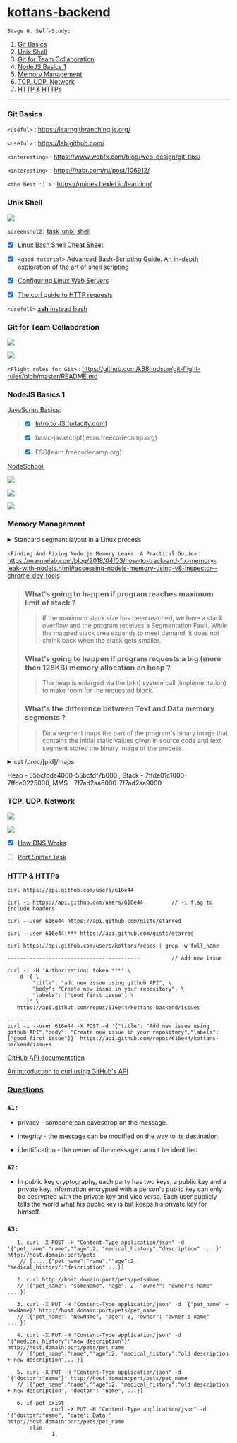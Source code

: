 # [kottans-backend](https://github.com/kottans/backend/blob/master/contents.md)

`Stage 0. Self-Study:`

1. [Git Basics](#git-basics)
2. [Unix Shell](#unix-shell)
3. [Git for Team Collaboration](#git-for-team-collaboration)
4. [NodeJS Basics 1](#nodeJS-basics-1)
5. [Memory Management](#memory-management)
6. [TCP. UDP. Network](#tcp-udp-network)
7. [HTTP & HTTPs](#http--https)

---
### Git Basics

`<useful>` : <https://learngitbranching.js.org/>

`<useful>` : <https://lab.github.com/>

`<interesting>` : <https://www.webfx.com/blog/web-design/git-tips/>

`<interesting>` : <https://habr.com/ru/post/106912/>

`<the best :) >` : <https://guides.hexlet.io/learning/>

### Unix Shell

![](task_unix_shell/commandLine.png)

 `screenshot2:` [task_unix_shell](task_unix_shell/commandLineBycodeacademy.png)

- [x] [Linux Bash Shell Cheat Sheet](https://annawilliford.github.io/2016-04-02-UTA/workshop/Linux/bash_cheat_sheet.pdf)

- [x] `<good tutorial>` [Advanced Bash-Scripting Guide. An in-depth exploration of the art of shell scripting](http://www.tldp.org/LDP/abs/html/index.html)

- [x] [Configuring Linux Web Servers](https://www.udacity.com/course/configuring-linux-web-servers--ud299)

- [x] [The curl guide to HTTP requests](https://flaviocopes.com/http-curl/)

`<usefull>` [**zsh** instead bash](https://github.com/robbyrussell/oh-my-zsh)

### Git for Team Collaboration

![](task_git_collaboration/whatIsVersionControl.png)

![](task_git_collaboration/gitHubAndCollaboration.png)

`<Flight rules for Git>` : <https://github.com/k88hudson/git-flight-rules/blob/master/README.md>

### NodeJS Basics 1

[JavaScript Basics:](https://github.com/kottans/backend/blob/master/tasks/js_basics_1.md)

> - [x] [Intro to JS (udacity.com)](task_js_nodejs_basic/intro_to_js.png)

> - [x] basic-javascript(learn.freecodecamp.org)

> - [x] ES6(learn.freecodecamp.org)

[NodeSchool:](https://nodeschool.io/)

![](task_js_nodejs_basic/learnyounode_workshop.png)

![](task_js_nodejs_basic/functional_javascript_workshop.png)

![](task_js_nodejs_basic/stream_adventure_workshop.png)

### Memory Management

<details><summary>Standard segment layout in a Linux process</summary>

![](task_memory_management/segment_layout_in_linux_process.png)

1. The topmost segment in the process address space is the stack, which stores local variables and function parameters in most programming languages. Calling a method or function pushes a new stack frame onto the stack. The stack frame is destroyed when the function returns. This simple design, possible because the data obeys strict LIFO order, means that no complex data structure is needed to track stack contents - a simple pointer to the top of the stack will do. Pushing and popping are thus very fast and deterministic. Also, the constant reuse of stack regions tends to keep active stack memory in the cpu caches, speeding up access. Each thread in a process gets its own stack.   
It is possible to exhaust the area mapping the stack by pushing more data than it can fit. This triggers a page fault that is handled in Linux by expand_stack(), which in turn calls acct_stack_growth() to check whether it's appropriate to grow the stack. If the stack size is below RLIMIT_STACK (usually 8MB), then normally the stack grows and the program continues merrily, unaware of what just happened.   

2. Below the stack, we have the memory mapping segment. Here the kernel maps contents of files directly to memory. Any application can ask for such a mapping via the Linux mmap() system call (implementation) or CreateFileMapping() / MapViewOfFile() in Windows. Memory mapping is a convenient and high-performance way to do file I/O, so it is used for loading dynamic libraries. It is also possible to create an anonymous memory mapping that does not correspond to any files, being used instead for program data. In Linux, if you request a large block of memory via malloc(), the C library will create such an anonymous mapping instead of using heap memory. 'Large' means larger than MMAP_THRESHOLD bytes, 128 kB by default and adjustable via mallopt().

3. The heap provides runtime memory allocation, like the stack, meant for data that must outlive the function doing the allocation, unlike the stack. Most languages provide heap management to programs. Satisfying memory requests is thus a joint affair between the language runtime and the kernel.

    3.1. The Node.js heap is composed of two sections:New space,Old space. New allocations happen in new space, also known as younger generation. This is a small amount of memory from 1 to 8 megabytes. We can use the V8 engine parameter –max-old-space-size as shown below to raise the limit of heap memory. (`<source>` : <https://medium.com/@ashleydavis75/node-js-memory-limitations-30d3fe2664c0)>

4. BSS stores the contents of uninitialized static variables, whose values are not set by the programmer in source code. The BSS memory area is anonymous: it does not map any file. If you say static int cntActiveUsers, the contents of cntActiveUsers live in the BSS.

5. The data segment, holds the contents for static variables initialized in source code. This memory area is not anonymous. It maps the part of the program's binary image that contains the initial static values given in source code.

6. The contents of pointer gonzo - a 4-byte memory address - live in the data segment. The actual string it points to does not, however. The string lives in the text segment, which is read-only and stores all of your code in addition to tidbits like string literals. The text segment also maps your binary file in memory, but writes to this area earn your program a Segmentation Fault.

    ![](task_memory_management/diagram.png)


    `<source>` : <https://manybutfinite.com/post/anatomy-of-a-program-in-memory/>

</details>

`<Finding And Fixing Node.js Memory Leaks: A Practical Guide>` : <https://marmelab.com/blog/2018/04/03/how-to-track-and-fix-memory-leak-with-nodejs.html#accessing-nodejs-memory-using-v8-inspector--chrome-dev-tools>

> ### What's going to happen if program reaches maximum limit of stack ?
 >> If the maximum stack size has been reached, we have a stack overflow and the program receives a Segmentation Fault. While the mapped stack area expands to meet demand, it does not shrink back when the stack gets smaller.   
> ### What's going to happen if program requests a big (more then 128KB) memory allocation on heap ?
 >>The heap is enlarged via the brk() system call (implementation) to make room for the requested block.
> ### What's the difference between Text and Data memory segments ?
 >> Data segment maps the part of the program's binary image that contains the initial static values given in source code and text segment stores the binary image of the process.
  
  <details><summary> cat /proc/[pid]/maps </summary>
  
```
55bcfc664000-55bcfc67b000 r--p 00000000 08:01 3818677                    /usr/bin/zsh
55bcfc67b000-55bcfc70f000 r-xp 00017000 08:01 3818677                    /usr/bin/zsh
55bcfc70f000-55bcfc731000 r--p 000ab000 08:01 3818677                    /usr/bin/zsh
55bcfc731000-55bcfc733000 r--p 000cc000 08:01 3818677                    /usr/bin/zsh
55bcfc733000-55bcfc739000 rw-p 000ce000 08:01 3818677                    /usr/bin/zsh
55bcfc739000-55bcfc74d000 rw-p 00000000 00:00 0 
55bcfdda4000-55bcfdf7b000 rw-p 00000000 00:00 0                          [heap]
7f7ad2aa6000-7f7ad2aa9000 r--p 00000000 08:01 400858                     /usr/lib64/zsh/5.7.1/zsh/computil.so
7f7ad2aa9000-7f7ad2ab6000 r-xp 00003000 08:01 400858                     /usr/lib64/zsh/5.7.1/zsh/computil.so
7f7ad2ab6000-7f7ad2ab8000 r--p 00010000 08:01 400858                     /usr/lib64/zsh/5.7.1/zsh/computil.so
7f7ad2ab8000-7f7ad2ab9000 r--p 00011000 08:01 400858                     /usr/lib64/zsh/5.7.1/zsh/computil.so
7f7ad2ab9000-7f7ad2aba000 rw-p 00012000 08:01 400858                     /usr/lib64/zsh/5.7.1/zsh/computil.so
7f7ad2ade000-7f7ad2ae2000 r--p 00000000 08:01 400855                     /usr/lib64/zsh/5.7.1/zsh/complist.so
7f7ad2ae2000-7f7ad2aed000 r-xp 00004000 08:01 400855                     /usr/lib64/zsh/5.7.1/zsh/complist.so
7f7ad2aed000-7f7ad2aee000 r--p 0000f000 08:01 400855                     /usr/lib64/zsh/5.7.1/zsh/complist.so
7f7ad2aee000-7f7ad2aef000 ---p 00010000 08:01 400855                     /usr/lib64/zsh/5.7.1/zsh/complist.so
7f7ad2aef000-7f7ad2af0000 r--p 00010000 08:01 400855                     /usr/lib64/zsh/5.7.1/zsh/complist.so
7f7ad2af0000-7f7ad2af1000 rw-p 00011000 08:01 400855                     /usr/lib64/zsh/5.7.1/zsh/complist.so
7f7ad2af1000-7f7ad2af3000 r--p 00000000 08:01 400081                     /usr/lib64/zsh/5.7.1/zsh/zutil.so
7f7ad2af3000-7f7ad2af8000 r-xp 00002000 08:01 400081                     /usr/lib64/zsh/5.7.1/zsh/zutil.so
7f7ad2af8000-7f7ad2af9000 r--p 00007000 08:01 400081                     /usr/lib64/zsh/5.7.1/zsh/zutil.so
7f7ad2af9000-7f7ad2afa000 ---p 00008000 08:01 400081                     /usr/lib64/zsh/5.7.1/zsh/zutil.so
7f7ad2afa000-7f7ad2afb000 r--p 00008000 08:01 400081                     /usr/lib64/zsh/5.7.1/zsh/zutil.so
7f7ad2afb000-7f7ad2afc000 rw-p 00009000 08:01 400081                     /usr/lib64/zsh/5.7.1/zsh/zutil.so
7f7ad2afc000-7f7ad2b04000 r--p 00000000 08:01 400046                     /usr/lib64/zsh/5.7.1/zsh/complete.so
7f7ad2b04000-7f7ad2b1e000 r-xp 00008000 08:01 400046                     /usr/lib64/zsh/5.7.1/zsh/complete.so
7f7ad2b1e000-7f7ad2b21000 r--p 00022000 08:01 400046                     /usr/lib64/zsh/5.7.1/zsh/complete.so
7f7ad2b21000-7f7ad2b23000 r--p 00024000 08:01 400046                     /usr/lib64/zsh/5.7.1/zsh/complete.so
7f7ad2b23000-7f7ad2b24000 rw-p 00026000 08:01 400046                     /usr/lib64/zsh/5.7.1/zsh/complete.so
7f7ad2b24000-7f7ad2b27000 r--p 00000000 08:01 400066                     /usr/lib64/zsh/5.7.1/zsh/parameter.so
7f7ad2b27000-7f7ad2b2c000 r-xp 00003000 08:01 400066                     /usr/lib64/zsh/5.7.1/zsh/parameter.so
7f7ad2b2c000-7f7ad2b2e000 r--p 00008000 08:01 400066                     /usr/lib64/zsh/5.7.1/zsh/parameter.so
7f7ad2b2e000-7f7ad2b2f000 ---p 0000a000 08:01 400066                     /usr/lib64/zsh/5.7.1/zsh/parameter.so
7f7ad2b2f000-7f7ad2b30000 r--p 0000a000 08:01 400066                     /usr/lib64/zsh/5.7.1/zsh/parameter.so
7f7ad2b30000-7f7ad2b31000 rw-p 0000b000 08:01 400066                     /usr/lib64/zsh/5.7.1/zsh/parameter.so
7f7ad2b31000-7f7ad2b48000 r--p 00000000 08:01 400076                     /usr/lib64/zsh/5.7.1/zsh/zle.so
7f7ad2b48000-7f7ad2b73000 r-xp 00017000 08:01 400076                     /usr/lib64/zsh/5.7.1/zsh/zle.so
7f7ad2b73000-7f7ad2b7c000 r--p 00042000 08:01 400076                     /usr/lib64/zsh/5.7.1/zsh/zle.so
7f7ad2b7c000-7f7ad2b7d000 ---p 0004b000 08:01 400076                     /usr/lib64/zsh/5.7.1/zsh/zle.so
7f7ad2b7d000-7f7ad2b7f000 r--p 0004b000 08:01 400076                     /usr/lib64/zsh/5.7.1/zsh/zle.so
7f7ad2b7f000-7f7ad2b86000 rw-p 0004d000 08:01 400076                     /usr/lib64/zsh/5.7.1/zsh/zle.so
7f7ad2b86000-7f7ad2b87000 rw-p 00000000 00:00 0 
7f7ad2b87000-7f7ad338c000 r--s 00000000 08:01 524423                     /var/lib/sss/mc/passwd
7f7ad338c000-7f7ad338e000 r--p 00000000 08:01 3817198                    /usr/lib64/libnss_sss.so.2
7f7ad338e000-7f7ad3394000 r-xp 00002000 08:01 3817198                    /usr/lib64/libnss_sss.so.2
7f7ad3394000-7f7ad3396000 r--p 00008000 08:01 3817198                    /usr/lib64/libnss_sss.so.2
7f7ad3396000-7f7ad3397000 r--p 00009000 08:01 3817198                    /usr/lib64/libnss_sss.so.2
7f7ad3397000-7f7ad3398000 rw-p 0000a000 08:01 3817198                    /usr/lib64/libnss_sss.so.2
7f7ad3398000-7f7ae0342000 r--p 00000000 08:01 3801127                    /usr/lib/locale/locale-archive
7f7ae0342000-7f7ae0347000 rw-p 00000000 00:00 0 
7f7ae0347000-7f7ae034d000 r--p 00000000 08:01 3801561                    /usr/lib64/libpthread-2.29.so
7f7ae034d000-7f7ae035c000 r-xp 00006000 08:01 3801561                    /usr/lib64/libpthread-2.29.so
7f7ae035c000-7f7ae0362000 r--p 00015000 08:01 3801561                    /usr/lib64/libpthread-2.29.so
7f7ae0362000-7f7ae0363000 r--p 0001a000 08:01 3801561                    /usr/lib64/libpthread-2.29.so
7f7ae0363000-7f7ae0364000 rw-p 0001b000 08:01 3801561                    /usr/lib64/libpthread-2.29.so
7f7ae0364000-7f7ae0368000 rw-p 00000000 00:00 0 
7f7ae0368000-7f7ae038a000 r--p 00000000 08:01 3801452                    /usr/lib64/libc-2.29.so
7f7ae038a000-7f7ae04d7000 r-xp 00022000 08:01 3801452                    /usr/lib64/libc-2.29.so
7f7ae04d7000-7f7ae0523000 r--p 0016f000 08:01 3801452                    /usr/lib64/libc-2.29.so
7f7ae0523000-7f7ae0524000 ---p 001bb000 08:01 3801452                    /usr/lib64/libc-2.29.so
7f7ae0524000-7f7ae0528000 r--p 001bb000 08:01 3801452                    /usr/lib64/libc-2.29.so
7f7ae0528000-7f7ae052a000 rw-p 001bf000 08:01 3801452                    /usr/lib64/libc-2.29.so
7f7ae052a000-7f7ae052e000 rw-p 00000000 00:00 0 
7f7ae052e000-7f7ae053b000 r--p 00000000 08:01 3801505                    /usr/lib64/libm-2.29.so
7f7ae053b000-7f7ae05d7000 r-xp 0000d000 08:01 3801505                    /usr/lib64/libm-2.29.so
7f7ae05d7000-7f7ae0672000 r--p 000a9000 08:01 3801505                    /usr/lib64/libm-2.29.so
7f7ae0672000-7f7ae0673000 r--p 00143000 08:01 3801505                    /usr/lib64/libm-2.29.so
7f7ae0673000-7f7ae0674000 rw-p 00144000 08:01 3801505                    /usr/lib64/libm-2.29.so
7f7ae0674000-7f7ae0676000 r--p 00000000 08:01 3801612                    /usr/lib64/librt-2.29.so
7f7ae0676000-7f7ae067a000 r-xp 00002000 08:01 3801612                    /usr/lib64/librt-2.29.so
7f7ae067a000-7f7ae067c000 r--p 00006000 08:01 3801612                    /usr/lib64/librt-2.29.so
7f7ae067c000-7f7ae067d000 r--p 00007000 08:01 3801612                    /usr/lib64/librt-2.29.so
7f7ae067d000-7f7ae067e000 rw-p 00008000 08:01 3801612                    /usr/lib64/librt-2.29.so
7f7ae067e000-7f7ae068c000 r--p 00000000 08:01 3809222                    /usr/lib64/libtinfo.so.6.1
7f7ae068c000-7f7ae069b000 r-xp 0000e000 08:01 3809222                    /usr/lib64/libtinfo.so.6.1
7f7ae069b000-7f7ae06a8000 r--p 0001d000 08:01 3809222                    /usr/lib64/libtinfo.so.6.1
7f7ae06a8000-7f7ae06ac000 r--p 00029000 08:01 3809222                    /usr/lib64/libtinfo.so.6.1
7f7ae06ac000-7f7ae06ad000 rw-p 0002d000 08:01 3809222                    /usr/lib64/libtinfo.so.6.1
7f7ae06ad000-7f7ae06ae000 r--p 00000000 08:01 3801481                    /usr/lib64/libdl-2.29.so
7f7ae06ae000-7f7ae06b0000 r-xp 00001000 08:01 3801481                    /usr/lib64/libdl-2.29.so
7f7ae06b0000-7f7ae06b1000 r--p 00003000 08:01 3801481                    /usr/lib64/libdl-2.29.so
7f7ae06b1000-7f7ae06b2000 r--p 00003000 08:01 3801481                    /usr/lib64/libdl-2.29.so
7f7ae06b2000-7f7ae06b3000 rw-p 00004000 08:01 3801481                    /usr/lib64/libdl-2.29.so
7f7ae06b3000-7f7ae06b5000 rw-p 00000000 00:00 0 
7f7ae06b8000-7f7ae06b9000 r--p 00000000 08:01 400068                     /usr/lib64/zsh/5.7.1/zsh/regex.so
7f7ae06b9000-7f7ae06ba000 r-xp 00001000 08:01 400068                     /usr/lib64/zsh/5.7.1/zsh/regex.so
7f7ae06ba000-7f7ae06bb000 r--p 00002000 08:01 400068                     /usr/lib64/zsh/5.7.1/zsh/regex.so
7f7ae06bb000-7f7ae06bc000 r--p 00002000 08:01 400068                     /usr/lib64/zsh/5.7.1/zsh/regex.so
7f7ae06bc000-7f7ae06bd000 rw-p 00003000 08:01 400068                     /usr/lib64/zsh/5.7.1/zsh/regex.so
7f7ae06bf000-7f7ae06c0000 r--p 00000000 08:01 400074                     /usr/lib64/zsh/5.7.1/zsh/terminfo.so
7f7ae06c0000-7f7ae06c1000 r-xp 00001000 08:01 400074                     /usr/lib64/zsh/5.7.1/zsh/terminfo.so
7f7ae06c1000-7f7ae06c2000 r--p 00002000 08:01 400074                     /usr/lib64/zsh/5.7.1/zsh/terminfo.so
7f7ae06c2000-7f7ae06c3000 r--p 00002000 08:01 400074                     /usr/lib64/zsh/5.7.1/zsh/terminfo.so
7f7ae06c3000-7f7ae06c4000 rw-p 00003000 08:01 400074                     /usr/lib64/zsh/5.7.1/zsh/terminfo.so
7f7ae06c4000-7f7ae06c5000 r--p 00000000 08:01 400056                     /usr/lib64/zsh/5.7.1/zsh/langinfo.so
7f7ae06c5000-7f7ae06c6000 r-xp 00001000 08:01 400056                     /usr/lib64/zsh/5.7.1/zsh/langinfo.so
7f7ae06c6000-7f7ae06c7000 r--p 00002000 08:01 400056                     /usr/lib64/zsh/5.7.1/zsh/langinfo.so
7f7ae06c7000-7f7ae06c8000 r--p 00002000 08:01 400056                     /usr/lib64/zsh/5.7.1/zsh/langinfo.so
7f7ae06c8000-7f7ae06c9000 rw-p 00003000 08:01 400056                     /usr/lib64/zsh/5.7.1/zsh/langinfo.so
7f7ae06c9000-7f7ae06d0000 r--s 00000000 08:01 4328195                    /usr/lib64/gconv/gconv-modules.cache
7f7ae06d0000-7f7ae06d4000 rw-p 00000000 00:00 0 
7f7ae06d4000-7f7ae06d5000 r--p 00000000 08:01 3803682                    /usr/lib64/ld-2.29.so
7f7ae06d5000-7f7ae06f5000 r-xp 00001000 08:01 3803682                    /usr/lib64/ld-2.29.so
7f7ae06f5000-7f7ae06fd000 r--p 00021000 08:01 3803682                    /usr/lib64/ld-2.29.so
7f7ae06fe000-7f7ae06ff000 r--p 00029000 08:01 3803682                    /usr/lib64/ld-2.29.so
7f7ae06ff000-7f7ae0700000 rw-p 0002a000 08:01 3803682                    /usr/lib64/ld-2.29.so
7f7ae0700000-7f7ae0701000 rw-p 00000000 00:00 0 
7ffde01c1000-7ffde0225000 rw-p 00000000 00:00 0                          [stack]
7ffde0287000-7ffde028a000 r--p 00000000 00:00 0                          [vvar]
7ffde028a000-7ffde028b000 r-xp 00000000 00:00 0                          [vdso]
ffffffffff600000-ffffffffff601000 r-xp 00000000 00:00 0                  [vsyscall]

```
</details>

Heap - 55bcfdda4000-55bcfdf7b000 , Stack - 7ffde01c1000-7ffde0225000, MMS - 7f7ad2aa6000-7f7ad2aa9000

### TCP. UDP. Network

![](task_networks/internet101.png)

![](task_networks/Networking_for_Web_Developers.png)

- [x] [How DNS Works](https://howdns.works/)

- [ ] [Port Sniffer Task](https://github.com/616e44/nodejs-2019-homeworks/blob/port-sniffer/submissions/anD/port-sniffer/sniffer.js)

### HTTP & HTTPs

    curl https://api.github.com/users/616e44
    
    curl -i https://api.github.com/users/616e44         // -i flag to include headers
   
    curl --user 616e44 https://api.github.com/gists/starred
    
    curl --user 616e44:*** https://api.github.com/gists/starred
    
    curl https://api.github.com/users/kottans/repos | grep -w full_name
    
    ------------------------------------------          // add new issue 

    curl -i -H 'Authorization: token ***' \
       -d '{ \
            "title": "add new issue using github API", \
            "body": "Create new issue in your repository", \
            "labels": ["good first issue"] \
          }' \
       https://api.github.com/repos/616e44/kottans-backend/issues
       
    ------------------------------------------
    curl -i --user 616e44 -X POST -d '{"title": "Add new issue using github API","body": "Create new issue in your repository","labels": ["good first issue"]}' https://api.github.com/repos/616e44/kottans-backend/issues

[GitHub API documentation](https://developer.github.com/v3/guides/getting-started)

[An introduction to curl using GitHub's API](https://gist.github.com/joyrexus/85bf6b02979d8a7b0308)


### [Questions](https://github.com/kottans/backend/blob/master/tasks/http.md#questions)
### `№1:`   
- privacy  - someone can eavesdrop on the message.

- integrity -  the message can be modified on the way to its destination.
 
- identification - the owner of the message cannot be identified
 
### `№2:`

- In public key cryptography, each party has two keys, a public key and a private key. 
  Information encrypted with a person's public key can only be decrypted with the private key and vice versa.
  Each user publicly tells the world what his public key is but keeps his private key for himself.
    
### `№3:`

       1. curl -X POST -H "Content-Type application/json" -d '{"pet_name":"name",""age":2, "medical_history":"description" ....}' http://host.domain:port/pets   
        // [....,{"pet_name":"name",""age":2, "medical_history":"description" ...}]
       
       2. curl http://host.domain:port/pets/petsName
       // [{"pet_name": "someName", "age": 2, "owner": "owner's name" ....}]
       
       3. curl -X PUT -H "Content-Type application/json" -d '{"pet_name" = newName}' http://host.domain:port/pets/pet_name
       // [{"pet_name": "NewName", "age": 2, "owner": "owner's name" ....}]
       
       4. curl -X PUT -H "Content-Type application/json" -d '{"medical_history":"new description"}' http://host.domain:port/pets/pet_name
       // [{"pet_name":"name",""age":2, "medical_history":"old description + new description",...}]
       
       5. curl -X PUT -H "Content-Type application/json" -d '{"doctor":"name"}' http://host.domain:port/pets/pet_name
       // [{"pet_name":"name",""age":2, "medical_history":"old description + new description", "doctor": "name", ...}]
                 
       6. if pet exist  
                  curl -X PUT -H "Content-Type application/json" -d '{"doctor":"name", "date": Data}' http://host.domain:port/pets/pet_name
           else 
                  1.  
       
